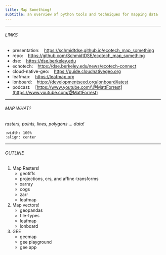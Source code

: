 ```yaml
---
title: Map Something!
subtitle: an overview of python tools and techniques for mapping data
---
```



---

###### LINKS

- presentation:&nbsp;&nbsp;&nbsp; https://schmidtdse.github.io/ecotech_map_something
- repo:&nbsp;&nbsp;&nbsp;  https://github.com/SchmidtDSE/ecotech_map_something
- dse:&nbsp;&nbsp;&nbsp;  https://dse.berkeley.edu
- echotech:&nbsp;&nbsp;&nbsp;  https://dse.berkeley.edu/news/ecotech-connect
- cloud-native-geo:&nbsp;&nbsp;&nbsp;  https://guide.cloudnativegeo.org
- leafmap:&nbsp;&nbsp;&nbsp;  https://leafmap.org
- lonboard:&nbsp;&nbsp;&nbsp;  https://developmentseed.org/lonboard/latest
- podcast:&nbsp;&nbsp;&nbsp;  [https://www.youtube.com/\@MattForrest](https://www.youtube.com/@MattForrest)

---

###### MAP WHAT?

_rasters, points, lines, polygons ... data!_


```{figure} ../assets/qgis-dem
:width: 100%
:align: center
```
---

###### OUTLINE

1. Map Rasters!
    - geotiffs
    - projections, crs, and affine-transforms
    - xarray
    - cogs
    - zarr
    - leafmap
2. Map vectors!
    - geopandas
    - file-types
    - leafmap
    - lonboard
3. GEE
    - geemap
    - gee playground
    - gee app



